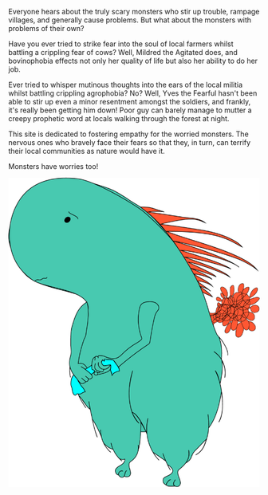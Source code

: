 Everyone hears about the truly scary monsters who stir up trouble, rampage villages, and generally cause problems. But what about the monsters with problems of their own?

Have you ever tried to strike fear into the soul of local farmers whilst battling a crippling fear of cows? Well, Mildred the Agitated does, and bovinophobia effects not only her quality of life but also her ability to do her job.

Ever tried to whisper mutinous thoughts into the ears of the local militia whilst battling crippling agrophobia? No? Well, Yves the Fearful hasn't been able to stir up even a minor resentment amongst the soldiers, and frankly, it's really been getting him down! Poor guy can barely manage to mutter a creepy prophetic word at locals walking through the forest at night.

This site is dedicated to fostering empathy for the worried monsters. The nervous ones who bravely face their fears so that they, in turn, can terrify their local communities as nature would have it.

Monsters have worries too!

![Wynne The Uncertain](frontend/src/images/WynneTheUncertain.png)
